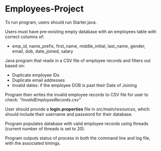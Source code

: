 # Employees-Project

To run program, users should run Starter.java.

Users must have pre-existing empty database with an employees table with correct columns of:
  
* emp_id, name_prefix, first_name, middle_initial, last_name, gender, email, dob, date_joined, salary 

Java program that reads in a CSV file of employee records and filters out based on:

* Duplicate employee IDs
* Duplicate email addresses
* Invalid dates: if the employee DOB is past their Date of Joining

Program then writes the invalid employee records to CSV file for user to check: _"InvalidEmployeeRecords.csv"_

User should provide a **login.properties** file in _src/main/resources_, which should include their username and password for their database.

Program populates database with valid employee records using threads (current number of threads is set to 20).

Program outputs status of process in both the command line and log file, with the associated timings.
